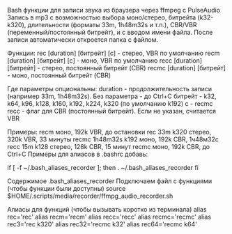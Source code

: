 
Bash функции для записи звука из браузера через ffmpeg с PulseAudio
Запись в mp3 с возможностью выбора моно/стерео, битрейта (k32-k320),
длительности (форматы 33m, 1h48m32s и т.п.), CBR/VBR (переменный/постоянный битрейт),
и с вводом имени файла.
После записи автоматически откроется папка с файлом.

Функции:
   rec [duration] [битрейт] [c]    - стерео, VBR по умолчанию
   recm [duration] [битрейт] [c]   - моно, VBR по умолчанию
   recc [duration] [битрейт]       - стерео, постоянный битрейт (CBR)
   recmc [duration] [битрейт]       - моно, постоянный битрейт (CBR)

Где параметры опциональны:
   duration - продолжительность записи (например 33m, 1h48m32s). Без параметра - до Ctrl+C
   битрейт - k32, k64, k96, k128, k160, k192, k224, k320 (по умолчанию k192)
   c - recmc recc   - флаг для CBR (постоянный битрейт). Если не указан, считается VBR

Примеры:
   recm           моно, 192k VBR, до остановки
   rec 33m k320   стерео, 320k VBR, 33 минуты
   recmc 1h48m32s k192    моно, 192k CBR, 1ч48м32с
   recc 15m k128  стерео, 128k CBR, 15 минут
   recmc          моно, 192k CBR, до Ctrl+C
Примеры для алиасов
в .bashrc добавь:

if [ -f ~/.bash_aliases_recorder ]; then
    . ~/.bash_aliases_recorder
fi

Содержимое .bash_aliases_recorder
Подключаем файл с функциями (чтобы функции были доступны)
source $HOME/.scripts/media/recorder/ffmpg_audio_recorder.sh

Алиасы для функций (чтобы вызывать коротко из терминала)
alias rec='rec'
alias recm='recm'
alias recc='recc'
alias recmc='recmc'
alias rec3='rec k320'
alias rec32='recmc k32'
alias rec64='recmc k64'
